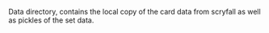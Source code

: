 Data directory, contains the local copy of the card data from scryfall as well as pickles of the set data.